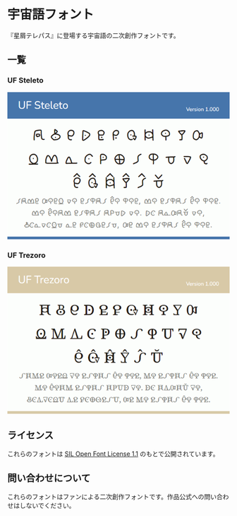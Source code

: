 # 宇宙語フォント

『星屑テレパス』に登場する宇宙語の二次創作フォントです。

## 一覧

### UF Steleto

![](./assets/preview-uf-steleto.png)

### UF Trezoro

![](./assets/preview-uf-trezoro.png)

## ライセンス

これらのフォントは [SIL Open Font License 1.1](https://licenses.opensource.jp/OFL-1.1/OFL-1.1.html) のもとで公開されています。

## 問い合わせについて

これらのフォントはファンによる二次創作フォントです。作品公式への問い合わせはしないでください。
